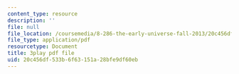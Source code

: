 ```yaml
---
content_type: resource
description: ''
file: null
file_location: /coursemedia/8-286-the-early-universe-fall-2013/20c456df533b6f63151a28bfe9df60eb_6b83DypBeYg.pdf
file_type: application/pdf
resourcetype: Document
title: 3play pdf file
uid: 20c456df-533b-6f63-151a-28bfe9df60eb
---
```

